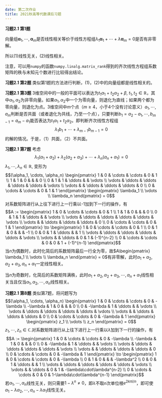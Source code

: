 ```yaml
---
date: 第二次作业
title: 2021秋高等代数课后习题
---
```


**习题2.1 第1题**

向量组$\mathbf{\alpha}_1, \cdots, \mathbf{\alpha}_m$是否线性相关等价于线性方程组$\lambda_1\mathbf{\alpha}_1 + \cdots + \lambda\mathbf{\alpha}_m = 0$是否有非零解。

所以(1)线性无关，(2)线性相关。

注意，可以用`numpy`的函数`numpy.linalg.matrix_rank`得到的齐次线性方程组系数矩阵的秩与未知元个数进行比较得出结论。

**习题2.1 第2题**
类似第1题的方法进行判断，(1)，(2)中的向量组都是线性相关的。

**习题2.1 第3题**
3维空间中的一般的平面可以表达为$t_1\alpha_1 + t_2\alpha_2 + \beta$,
$t_1,t_2\in\mathbb{R}$，其中$\alpha_1,\alpha_2$为非零向量。如果$\alpha_1,\alpha_2$中一个为零向量，则退化为直线；如果两个都为零向量，则退化为点。3维空间中$m$个点（$m\geqslant 4$，小于4个没有讨论意义）$a_1,\cdots,a_m$判断是否共面（或者退化为共线，乃至一个点），只要判断$b_1 = a_2-a_1, \cdots, b_{m-1}=a_m-a_1$能否表达为$t_1\alpha_1 + t_2\alpha_2$。即判断齐次线性方程组
$$\lambda_1 b_1 + \cdots + \lambda_{m-1} b_{m-1} = 0$$
的解的情况。于是，（1）共面，（2）不共面。

**习题2.1 第7题** 考虑
$$\lambda_1 (\alpha_1+\alpha_2) + \lambda_2 (\alpha_2+\alpha_3) + \cdots + \lambda_n (\alpha_n+\alpha_1) = 0$$
$\lambda_1, \cdots, \lambda_n\in\mathbb{R}$, 变形为
$$(\alpha_1, \cdots, \alpha_n)
\begin{pmatrix}
1 & 0 & \cdots & \cdots & 0 & 1 \\
1 & 1 & 0 & & & 0 \\
0 & 1 & 1 & \ddots & & \vdots \\
\vdots & \ddots & \ddots & \ddots & \ddots & \vdots \\
\vdots & & \ddots & \ddots & \ddots & 0 \\
0 & \cdots & \cdots & 0 & 1 & 1
\end{pmatrix}
\begin{pmatrix}
\lambda_1 \\ \vdots \\ \lambda_n
\end{pmatrix} = 0$$
对系数矩阵进行从上往下进行上一行乘以-1加到下一行的操作，有
$$A := \begin{pmatrix}
1 & 0 & \cdots & \cdots & 0 & 1 \\
1 & 1 & 0 & & & 0 \\
0 & 1 & 1 & \ddots & & \vdots \\
\vdots & \ddots & \ddots & \ddots & \ddots & \vdots \\
\vdots & & \ddots & \ddots & \ddots & 0 \\
0 & \cdots & \cdots & 0 & 1 & 1
\end{pmatrix}
\to
\begin{pmatrix}
1 & 0 & \cdots & \cdots & 0 & 1 \\
0 & 1 & 0 & & & -1 \\
0 & 0 & 1 & \ddots & & 1 \\
\vdots & \ddots & \ddots & \ddots & \ddots & \vdots \\
\vdots & & \ddots & 0 & 1 & (-1)^{n-2} \\
0 & \cdots & \cdots & 0 & 0 & 1 + (-1)^{n-1}
\end{pmatrix}$$
当$n$为偶数时，此时化简后的系数矩阵最后一行全为零，故$A\begin{pmatrix}
\lambda_1 \\ \vdots \\ \lambda_n
\end{pmatrix} = 0$有非零解，此时$\alpha_1+\alpha_2, \alpha_2+\alpha_3, \alpha_n+\alpha_1$一定线性相关。

当$n$为奇数时，化简后的系数矩阵满秩，此时$\alpha_1+\alpha_2, \alpha_2+\alpha_3, \cdots, \alpha_n+\alpha_1$线性相关当且仅当$\alpha_1, \alpha_2, \cdots, \alpha_n$线性相关。

**习题2.1 第8题** 类似第7题，将问题写为 $$(\alpha_1, \cdots, \alpha_n)
\begin{pmatrix}
1 & 0 & \cdots & \cdots & 0 & -\lambda \\
-\lambda & 1 & 0 & & & 0 \\
0 & -\lambda & 1 & \ddots & & \vdots \\
\vdots & \ddots & \ddots & \ddots & \ddots & \vdots \\
\vdots & & \ddots & \ddots & \ddots & 0 \\
0 & \cdots & \cdots & 0 & -\lambda & 1
\end{pmatrix}
\begin{pmatrix}
z_1 \\ \vdots \\ z_n
\end{pmatrix} = 0$$
$z_1, \cdots, z_n \in \mathbb{C}$.对系数矩阵进行从上往下进行上一行乘以$\lambda$加到下一行的操作，有
$$A := \begin{pmatrix}
1 & 0 & \cdots & \cdots & 0 & -\lambda \\
-\lambda & 1 & 0 & & & 0 \\
0 & -\lambda & 1 & \ddots & & \vdots \\
\vdots & \ddots & \ddots & \ddots & \ddots & \vdots \\
\vdots & & \ddots & \ddots & \ddots & 0 \\
0 & \cdots & \cdots & 0 & -\lambda & 1
\end{pmatrix}
\to
\begin{pmatrix}
1 & 0 & \cdots & \cdots & 0 & -\lambda \\
0 & 1 & 0 & & & -\lambda^2 \\
0 & 0 & 1 & \ddots & & 1 \\
\vdots & \ddots & \ddots & \ddots & \ddots & \vdots \\
\vdots & & \ddots & 0 & 1 & -\lambda\cdot\lambda^{n-2} \\
0 & \cdots & \cdots & 0 & 0 & 1-\lambda\cdot\lambda^{n-1}
\end{pmatrix}$$
若$\alpha_1,\cdots,\alpha_n$线性无关，则只需要$1-\lambda^{n} \neq 0$，即$\lambda$不取$n$次单位根$e^{2k\pi i/n}$，即可使$\alpha_1-\lambda\alpha_2,\cdots,\alpha_n-\lambda\alpha_1$线性无关。
